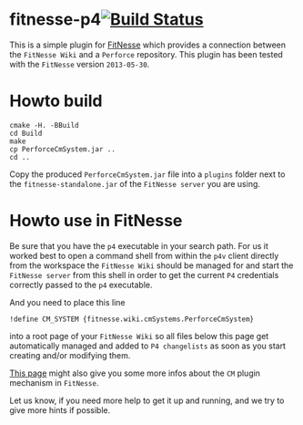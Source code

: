 fitnesse-p4[![Build Status](https://travis-ci.org/AIM360/fitnesse-p4.png)](https://travis-ci.org/AIM360/fitnesse-p4)
===========

This is a simple plugin for [FitNesse](http://fitnesse.org) which provides a connection between the `FitNesse Wiki` and a `Perforce` repository. This plugin has been tested with the `FitNesse` version `2013-05-30`.

Howto build
===========

```
cmake -H. -BBuild
cd Build
make
cp PerforceCmSystem.jar ..
cd ..
```

Copy the produced `PerforceCmSystem.jar` file into a `plugins` folder next to the `fitnesse-standalone.jar` of the `FitNesse server` you are using.

Howto use in FitNesse
=====================

Be sure that you have the `p4` executable in your search path. For us it worked best to open a command shell from within the `p4v` client directly from the workspace the `FitNesse Wiki` should be managed for and start the `FitNesse server` from this shell in order to get the current `P4` credentials correctly passed to the `p4` executable. 

And you need to place this line
```
!define CM_SYSTEM {fitnesse.wiki.cmSystems.PerforceCmSystem}
```
into a root page of your `FitNesse Wiki` so all files below this page get automatically managed and added to `P4 changelists` as soon as you start creating and/or modifying them.

[This page](http://fitnesse.org/FitNesse.UserGuide.SourceCodeControl) might also give you some more infos about the `CM` plugin mechanism in `FitNesse`.

Let us know, if you need more help to get it up and running, and we try to give more hints if possible.
